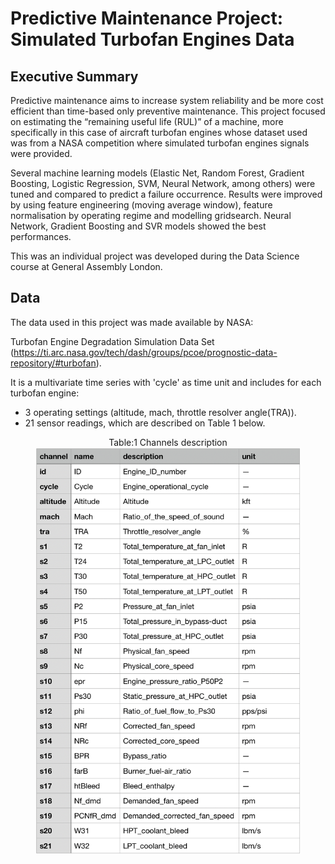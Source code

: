 # Predictive Maintenance Project: Simulated Turbofan Engines Data

## Executive Summary
Predictive maintenance aims to increase system reliability and be more cost efficient than time-based only preventive maintenance. This project focused on estimating the “remaining useful life (RUL)” of a machine, more specifically in this case of aircraft turbofan engines whose dataset used was from a NASA competition where simulated turbofan engines signals were provided.

Several machine learning models (Elastic Net, Random Forest, Gradient Boosting, Logistic Regression, SVM, Neural Network, among others) were tuned and compared to predict a failure occurrence. Results were improved by using feature engineering (moving average window), feature normalisation by operating regime and modelling gridsearch. Neural Network, Gradient Boosting and SVR models showed the best performances.

This was an individual project was developed during the Data Science course at General Assembly London.

## Data

The data used in this project was made available by NASA:

Turbofan Engine Degradation Simulation Data Set (https://ti.arc.nasa.gov/tech/dash/groups/pcoe/prognostic-data-repository/#turbofan).

It is a multivariate time series with 'cycle' as time unit and includes for each turbofan engine:
- 3 operating settings (altitude, mach, throttle resolver angle(TRA)).
- 21 sensor readings, which are described on Table 1 below.


<p align="center">
	Table:1 Channels description
	<img src="ReadMe_files/channels_description.png" height="650" width="425" />
</p>
